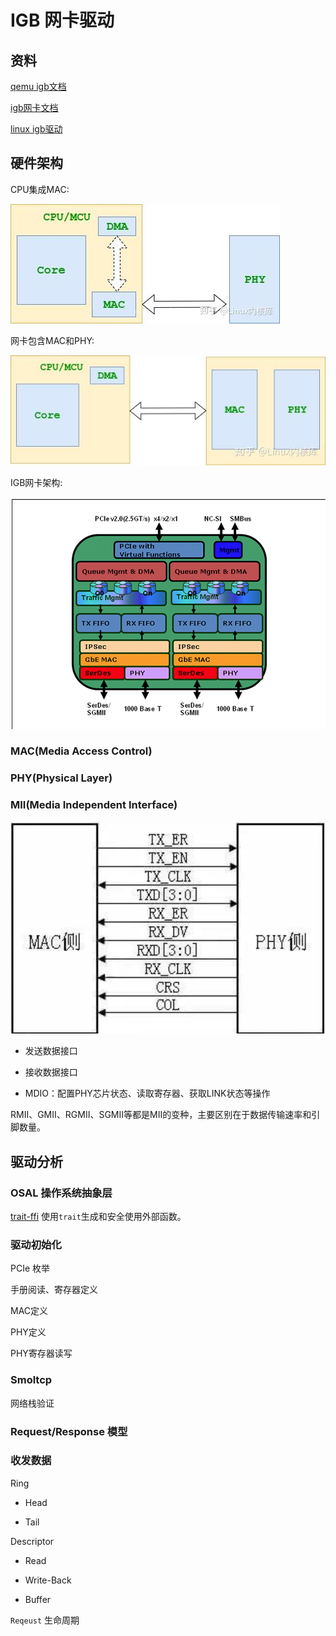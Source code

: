 # IGB 网卡驱动

## 资料

[qemu igb文档](https://www.qemu.org/docs/master/system/devices/igb.html)

[igb网卡文档](https://www.intel.com/content/dam/www/public/us/en/documents/datasheets/82576eg-gbe-datasheet.pdf)

[linux igb驱动](https://github.com/torvalds/linux/tree/master/drivers/net/ethernet/intel/igb)

## 硬件架构

CPU集成MAC:

![cpu集成MAC](../resource/img/cpumac-phy.jpg)

网卡包含MAC和PHY:

![网卡包含MAC和PHY](../resource/img/cpu-macphy.jpg)

IGB网卡架构:

![IGB网卡架构](../resource/img/82576-block.png)

### MAC(Media Access Control)

### PHY(Physical Layer)

### MII(Media Independent Interface)

![MII接口](../resource/img/mii.png)

- 发送数据接口

- 接收数据接口

- MDIO：配置PHY芯片状态、读取寄存器、获取LINK状态等操作

RMII、GMII、RGMII、SGMII等都是MII的变种，主要区别在于数据传输速率和引脚数量。

## 驱动分析

### OSAL 操作系统抽象层

[trait-ffi](https://crates.io/crates/trait-ffi) 使用`trait`生成和安全使用外部函数。

### 驱动初始化

PCIe 枚举

手册阅读、寄存器定义

MAC定义

PHY定义

PHY寄存器读写

### Smoltcp

网络栈验证

### Request/Response 模型

### 收发数据

Ring

- Head

- Tail

Descriptor

- Read

- Write-Back

- Buffer

`Reqeust` 生命周期